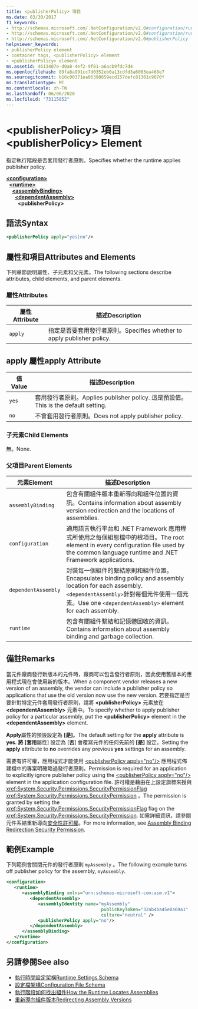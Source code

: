 ```yaml
---
title: <publisherPolicy> 項目
ms.date: 03/30/2017
f1_keywords:
- http://schemas.microsoft.com/.NetConfiguration/v2.0#configuration/runtime/assemblyBinding/publisherPolicy
- http://schemas.microsoft.com/.NetConfiguration/v2.0#configuration/runtime/assemblyBinding/dependentAssembly/publisherPolicy
- http://schemas.microsoft.com/.NetConfiguration/v2.0#publisherPolicy
helpviewer_keywords:
- publisherPolicy element
- container tags, <publisherPolicy> element
- <publisherPolicy> element
ms.assetid: 4613407e-d0a8-4ef2-9f81-a6acb9fdc7d4
ms.openlocfilehash: 89fa8a991cc7d0352eb0a13cdfd3a6063ea468e7
ms.sourcegitcommit: b16c00371ea06398859ecd157defc81301c9070f
ms.translationtype: MT
ms.contentlocale: zh-TW
ms.lasthandoff: 06/06/2020
ms.locfileid: "73115852"
---
```

# <a name="publisherpolicy-element"></a><span data-ttu-id="a8621-102">\<publisherPolicy> 項目</span><span class="sxs-lookup"><span data-stu-id="a8621-102">\<publisherPolicy> Element</span></span>
<span data-ttu-id="a8621-103">指定執行階段是否套用發行者原則。</span><span class="sxs-lookup"><span data-stu-id="a8621-103">Specifies whether the runtime applies publisher policy.</span></span>  
  
[**\<configuration>**](../configuration-element.md)\
&nbsp;&nbsp;[**\<runtime>**](runtime-element.md)\
&nbsp;&nbsp;&nbsp;&nbsp;[**\<assemblyBinding>**](assemblybinding-element-for-runtime.md)\
&nbsp;&nbsp;&nbsp;&nbsp;&nbsp;&nbsp;[**\<dependentAssembly>**](dependentassembly-element.md)\
&nbsp;&nbsp;&nbsp;&nbsp;&nbsp;&nbsp;&nbsp;&nbsp;**\<publisherPolicy>**  
  
## <a name="syntax"></a><span data-ttu-id="a8621-104">語法</span><span class="sxs-lookup"><span data-stu-id="a8621-104">Syntax</span></span>  
  
```xml  
<publisherPolicy apply="yes|no"/>  
```  
  
## <a name="attributes-and-elements"></a><span data-ttu-id="a8621-105">屬性和項目</span><span class="sxs-lookup"><span data-stu-id="a8621-105">Attributes and Elements</span></span>  
 <span data-ttu-id="a8621-106">下列章節說明屬性、子元素和父元素。</span><span class="sxs-lookup"><span data-stu-id="a8621-106">The following sections describe attributes, child elements, and parent elements.</span></span>  
  
### <a name="attributes"></a><span data-ttu-id="a8621-107">屬性</span><span class="sxs-lookup"><span data-stu-id="a8621-107">Attributes</span></span>  
  
|<span data-ttu-id="a8621-108">屬性</span><span class="sxs-lookup"><span data-stu-id="a8621-108">Attribute</span></span>|<span data-ttu-id="a8621-109">描述</span><span class="sxs-lookup"><span data-stu-id="a8621-109">Description</span></span>|  
|---------------|-----------------|  
|`apply`|<span data-ttu-id="a8621-110">指定是否要套用發行者原則。</span><span class="sxs-lookup"><span data-stu-id="a8621-110">Specifies whether to apply publisher policy.</span></span>|  
  
## <a name="apply-attribute"></a><span data-ttu-id="a8621-111">apply 屬性</span><span class="sxs-lookup"><span data-stu-id="a8621-111">apply Attribute</span></span>  
  
|<span data-ttu-id="a8621-112">值</span><span class="sxs-lookup"><span data-stu-id="a8621-112">Value</span></span>|<span data-ttu-id="a8621-113">描述</span><span class="sxs-lookup"><span data-stu-id="a8621-113">Description</span></span>|  
|-----------|-----------------|  
|`yes`|<span data-ttu-id="a8621-114">套用發行者原則。</span><span class="sxs-lookup"><span data-stu-id="a8621-114">Applies publisher policy.</span></span> <span data-ttu-id="a8621-115">這是預設值。</span><span class="sxs-lookup"><span data-stu-id="a8621-115">This is the default setting.</span></span>|  
|`no`|<span data-ttu-id="a8621-116">不會套用發行者原則。</span><span class="sxs-lookup"><span data-stu-id="a8621-116">Does not apply publisher policy.</span></span>|  
  
### <a name="child-elements"></a><span data-ttu-id="a8621-117">子元素</span><span class="sxs-lookup"><span data-stu-id="a8621-117">Child Elements</span></span>  

<span data-ttu-id="a8621-118">無。</span><span class="sxs-lookup"><span data-stu-id="a8621-118">None.</span></span>  
  
### <a name="parent-elements"></a><span data-ttu-id="a8621-119">父項目</span><span class="sxs-lookup"><span data-stu-id="a8621-119">Parent Elements</span></span>  
  
|<span data-ttu-id="a8621-120">元素</span><span class="sxs-lookup"><span data-stu-id="a8621-120">Element</span></span>|<span data-ttu-id="a8621-121">描述</span><span class="sxs-lookup"><span data-stu-id="a8621-121">Description</span></span>|  
|-------------|-----------------|  
|`assemblyBinding`|<span data-ttu-id="a8621-122">包含有關組件版本重新導向和組件位置的資訊。</span><span class="sxs-lookup"><span data-stu-id="a8621-122">Contains information about assembly version redirection and the locations of assemblies.</span></span>|  
|`configuration`|<span data-ttu-id="a8621-123">通用語言執行平台和 .NET Framework 應用程式所使用之每個組態檔中的根項目。</span><span class="sxs-lookup"><span data-stu-id="a8621-123">The root element in every configuration file used by the common language runtime and .NET Framework applications.</span></span>|  
|`dependentAssembly`|<span data-ttu-id="a8621-124">封裝每一個組件的繫結原則和組件位置。</span><span class="sxs-lookup"><span data-stu-id="a8621-124">Encapsulates binding policy and assembly location for each assembly.</span></span> <span data-ttu-id="a8621-125">`<dependentAssembly>`針對每個元件使用一個元素。</span><span class="sxs-lookup"><span data-stu-id="a8621-125">Use one `<dependentAssembly>` element for each assembly.</span></span>|  
|`runtime`|<span data-ttu-id="a8621-126">包含有關組件繫結和記憶體回收的資訊。</span><span class="sxs-lookup"><span data-stu-id="a8621-126">Contains information about assembly binding and garbage collection.</span></span>|  
  
## <a name="remarks"></a><span data-ttu-id="a8621-127">備註</span><span class="sxs-lookup"><span data-stu-id="a8621-127">Remarks</span></span>  
 <span data-ttu-id="a8621-128">當元件廠商發行新版本的元件時，廠商可以包含發行者原則，因此使用舊版本的應用程式現在會使用新的版本。</span><span class="sxs-lookup"><span data-stu-id="a8621-128">When a component vendor releases a new version of an assembly, the vendor can include a publisher policy so applications that use the old version now use the new version.</span></span> <span data-ttu-id="a8621-129">若要指定是否要針對特定元件套用發行者原則，請將 **\<publisherPolicy>** 元素放在 **\<dependentAssembly>** 元素中。</span><span class="sxs-lookup"><span data-stu-id="a8621-129">To specify whether to apply publisher policy for a particular assembly, put the **\<publisherPolicy>** element in the **\<dependentAssembly>** element.</span></span>  
  
 <span data-ttu-id="a8621-130">**Apply**屬性的預設設定為 **[是]**。</span><span class="sxs-lookup"><span data-stu-id="a8621-130">The default setting for the **apply** attribute is **yes**.</span></span> <span data-ttu-id="a8621-131">**將 [套用**屬性] 設定為 [**否**] 會覆寫元件的任何先前的 **[是]** 設定。</span><span class="sxs-lookup"><span data-stu-id="a8621-131">Setting the **apply** attribute to **no** overrides any previous **yes** settings for an assembly.</span></span>  
  
 <span data-ttu-id="a8621-132">需要有許可權，應用程式才能使用 [\<publisherPolicy apply="no"/>](publisherpolicy-element.md) 應用程式佈建檔中的專案明確略過發行者原則。</span><span class="sxs-lookup"><span data-stu-id="a8621-132">Permission is required for an application to explicitly ignore publisher policy using the [\<publisherPolicy apply="no"/>](publisherpolicy-element.md) element in the application configuration file.</span></span> <span data-ttu-id="a8621-133">許可權是藉由在上設定旗標來授與 <xref:System.Security.Permissions.SecurityPermissionFlag> <xref:System.Security.Permissions.SecurityPermission> 。</span><span class="sxs-lookup"><span data-stu-id="a8621-133">The permission is granted by setting the <xref:System.Security.Permissions.SecurityPermissionFlag> flag on the <xref:System.Security.Permissions.SecurityPermission>.</span></span> <span data-ttu-id="a8621-134">如需詳細資訊，請參閱元件系結重新導向[安全性許可權](../../assembly-binding-redirection-security-permission.md)。</span><span class="sxs-lookup"><span data-stu-id="a8621-134">For more information, see [Assembly Binding Redirection Security Permission](../../assembly-binding-redirection-security-permission.md).</span></span>  
  
## <a name="example"></a><span data-ttu-id="a8621-135">範例</span><span class="sxs-lookup"><span data-stu-id="a8621-135">Example</span></span>  
 <span data-ttu-id="a8621-136">下列範例會關閉元件的發行者原則 `myAssembly` 。</span><span class="sxs-lookup"><span data-stu-id="a8621-136">The following example turns off publisher policy for the assembly, `myAssembly`.</span></span>  
  
```xml  
<configuration>  
   <runtime>  
      <assemblyBinding xmlns="urn:schemas-microsoft-com:asm.v1">  
         <dependentAssembly>  
            <assemblyIdentity name="myAssembly"  
                                    publicKeyToken="32ab4ba45e0a69a1"  
                                    culture="neutral" />  
            <publisherPolicy apply="no"/>  
         </dependentAssembly>  
      </assemblyBinding>  
   </runtime>  
</configuration>  
```  
  
## <a name="see-also"></a><span data-ttu-id="a8621-137">另請參閱</span><span class="sxs-lookup"><span data-stu-id="a8621-137">See also</span></span>

- [<span data-ttu-id="a8621-138">執行時間設定架構</span><span class="sxs-lookup"><span data-stu-id="a8621-138">Runtime Settings Schema</span></span>](index.md)
- [<span data-ttu-id="a8621-139">設定檔架構</span><span class="sxs-lookup"><span data-stu-id="a8621-139">Configuration File Schema</span></span>](../index.md)
- [<span data-ttu-id="a8621-140">執行階段如何找出組件</span><span class="sxs-lookup"><span data-stu-id="a8621-140">How the Runtime Locates Assemblies</span></span>](../../../deployment/how-the-runtime-locates-assemblies.md)
- [<span data-ttu-id="a8621-141">重新導向組件版本</span><span class="sxs-lookup"><span data-stu-id="a8621-141">Redirecting Assembly Versions</span></span>](../../redirect-assembly-versions.md)
